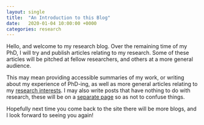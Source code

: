 ```yaml
---
layout: single
title:  "An Introduction to this Blog"
date:   2020-01-04 10:00:00 +0000
categories: research
---
```


Hello, and welcome to my research blog.
Over the remaining time of my PhD, I will try and publish articles relating to my research.
Some of these articles will be pitched at fellow researchers, and others at a more general audience.

This may mean providing accessible summaries of my work, or writing about my experience of PhD-ing, as well as more general articles relating to my [research interests](/research).
I may also write posts that have nothing to do with research, these will be on a [separate page](/personal-blog) so as not to confuse things.

Hopefully next time you come back to the site there will be more blogs, and I look forward to seeing you again!

